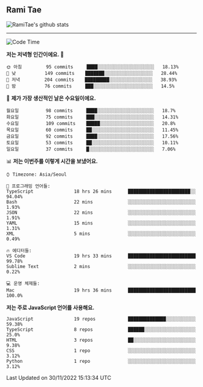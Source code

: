 ## Rami Tae

![RamiTae's github stats](https://github-readme-stats.vercel.app/api?username=RamiTae&show_icons=true&theme=tokyonight)

---
<!--START_SECTION:waka-->
![Code Time](http://img.shields.io/badge/Code%20Time-564%20hrs%2041%20mins-blue)

**저는 저녁형 인간이에요. 🦉** 

```text
🌞 아침         95 commits     ████░░░░░░░░░░░░░░░░░░░░░   18.13% 
🌆 낮　         149 commits    ███████░░░░░░░░░░░░░░░░░░   28.44% 
🌃 저녁         204 commits    █████████░░░░░░░░░░░░░░░░   38.93% 
🌙 밤　         76 commits     ███░░░░░░░░░░░░░░░░░░░░░░   14.5%

```
📅 **제가 가장 생산적인 날은 수요일이에요.** 

```text
월요일          98 commits     ████░░░░░░░░░░░░░░░░░░░░░   18.7% 
화요일          75 commits     ███░░░░░░░░░░░░░░░░░░░░░░   14.31% 
수요일          109 commits    █████░░░░░░░░░░░░░░░░░░░░   20.8% 
목요일          60 commits     ██░░░░░░░░░░░░░░░░░░░░░░░   11.45% 
금요일          92 commits     ████░░░░░░░░░░░░░░░░░░░░░   17.56% 
토요일          53 commits     ██░░░░░░░░░░░░░░░░░░░░░░░   10.11% 
일요일          37 commits     █░░░░░░░░░░░░░░░░░░░░░░░░   7.06%

```


📊 **저는 이번주를 이렇게 시간을 보냈어요.** 

```text
⌚︎ Timezone: Asia/Seoul

💬 프로그래밍 언어들: 
TypeScript               18 hrs 26 mins      ███████████████████████░░   94.04% 
Bash                     22 mins             ░░░░░░░░░░░░░░░░░░░░░░░░░   1.93% 
JSON                     22 mins             ░░░░░░░░░░░░░░░░░░░░░░░░░   1.91% 
YAML                     15 mins             ░░░░░░░░░░░░░░░░░░░░░░░░░   1.31% 
XML                      5 mins              ░░░░░░░░░░░░░░░░░░░░░░░░░   0.49%

🔥 에디터들: 
VS Code                  19 hrs 33 mins      █████████████████████████   99.78% 
Sublime Text             2 mins              ░░░░░░░░░░░░░░░░░░░░░░░░░   0.22%

💻 운영 체제들: 
Mac                      19 hrs 36 mins      █████████████████████████   100.0%

```

**저는 주로 JavaScript 언어를 사용해요.** 

```text
JavaScript               19 repos            ██████████████░░░░░░░░░░░   59.38% 
TypeScript               8 repos             ██████░░░░░░░░░░░░░░░░░░░   25.0% 
HTML                     3 repos             ██░░░░░░░░░░░░░░░░░░░░░░░   9.38% 
CSS                      1 repo              ░░░░░░░░░░░░░░░░░░░░░░░░░   3.12% 
Python                   1 repo              ░░░░░░░░░░░░░░░░░░░░░░░░░   3.12%

```



 Last Updated on 30/11/2022 15:13:34 UTC
<!--END_SECTION:waka-->
